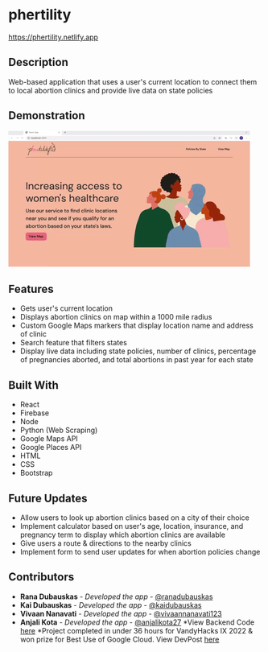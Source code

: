 # phertility

https://phertility.netlify.app

## Description
Web-based application that uses a user's current location to connect them to local abortion clinics and provide live data on state policies 

## Demonstration
![](demonstration.gif) 

## Features
- Gets user's current location
- Displays abortion clinics on map within a 1000 mile radius
- Custom Google Maps markers that display location name and address of clinic 
- Search feature that filters states
- Display live data including state policies, number of clinics, percentage of pregnancies aborted, and total abortions in past year for each state


## Built With
- React
- Firebase
- Node
- Python (Web Scraping)
- Google Maps API
- Google Places API
- HTML
- CSS
- Bootstrap

## Future Updates
- Allow users to look up abortion clinics based on a city of their choice
- Implement calculator based on user's age, location, insurance, and pregnancy term to display which abortion clinics are available
- Give users a route & directions to the nearby clinics
- Implement form to send user updates for when abortion policies change 

## Contributors
  - **Rana Dubauskas** - *Developed the app* -
    [@ranadubauskas](https://github.com/ranadubauskas)
  - **Kai Dubauskas** - *Developed the app*  - [@kaidubauskas](https://github.com/KaiDubauskas)
  - **Vivaan Nanavati** - *Developed the app* - [@vivaannanavati123](https://github.com/vivaannanavati123)
  - **Anjali Kota** - *Developed the app* - [@anjalikota27](https://github.com/Anjalikota27)
*View Backend Code [here](https://github.com/ranadubauskas/phertility-backend)
*Project completed in under 36 hours for VandyHacks IX 2022 & won prize for Best Use of Google Cloud. View DevPost [here](https://devpost.com/software/phertility)


